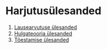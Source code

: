# Harjutusülesanded

1. [Lausearvutuse ülesanded](lausearvutus-ülesanded.md)
2. [Hulgateooria ülesanded](hulgateooria-ülesanded.md)
3. [Tõestamise ülesanded](tõestamise-ülesanded.md)